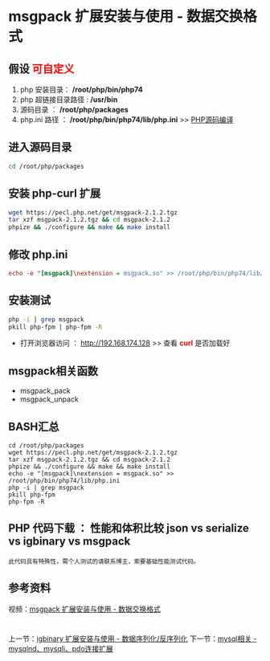 # msgpack 扩展安装与使用 - 数据交换格式

## 假设 <font color="#FF0000">可自定义</font>
1. php 安装目录： **/root/php/bin/php74**
2. php 超链接目录路径 : **/usr/bin**
3. 源码目录 ： **/root/php/packages**
4. php.ini 路径 ： **/root/php/bin/php74/lib/php.ini** >> [PHP源码编译](http://www.19src.com/5.html)

## 进入源码目录
```BASH
cd /root/php/packages
```

## 安装 php-curl 扩展
```BASH
wget https://pecl.php.net/get/msgpack-2.1.2.tgz
tar xzf msgpack-2.1.2.tgz && cd msgpack-2.1.2
phpize && ./configure && make && make install
```

## 修改 php.ini
``` /root/php/bin/php74/lib/php.ini <<<
echo -e "[msgpack]\nextension = msgpack.so" >> /root/php/bin/php74/lib/php.ini
```

## 安装测试
```bash
php -i | grep msgpack
pkill php-fpm | php-fpm -R
```
- 打开浏览器访问 ： http://192.168.174.128 >> 查看 <font color=#FF0000> **curl** </font> 是否加载好

## msgpack相关函数
- msgpack_pack
- msgpack_unpack

## BASH汇总
```
cd /root/php/packages
wget https://pecl.php.net/get/msgpack-2.1.2.tgz
tar xzf msgpack-2.1.2.tgz && cd msgpack-2.1.2
phpize && ./configure && make && make install
echo -e "[msgpack]\nextension = msgpack.so" >> /root/php/bin/php74/lib/php.ini
php -i | grep msgpack
pkill php-fpm
php-fpm -R
```

## PHP 代码下载 ： 性能和体积比较  json vs serialize  vs igbinary  vs msgpack
```
此代码具有特殊性，需个人测试的请联系博主，索要基础性能测试代码。
```

## 参考资料
视频：[msgpack 扩展安装与使用 - 数据交换格式](https://study.163.com/course/introduction.htm?courseId=1211778804&share=2&shareId=480000002265446#/courseDetail?tab=1 "msgpack 扩展安装与使用 - 数据交换格式")

#
上一节：[igbinary 扩展安装与使用 - 数据序列化/反序列化](http://www.19src.com/18.html)
下一节：[mysql相关 - mysqlnd、mysqli、pdo连接扩展](http://www.19src.com/20.html)
